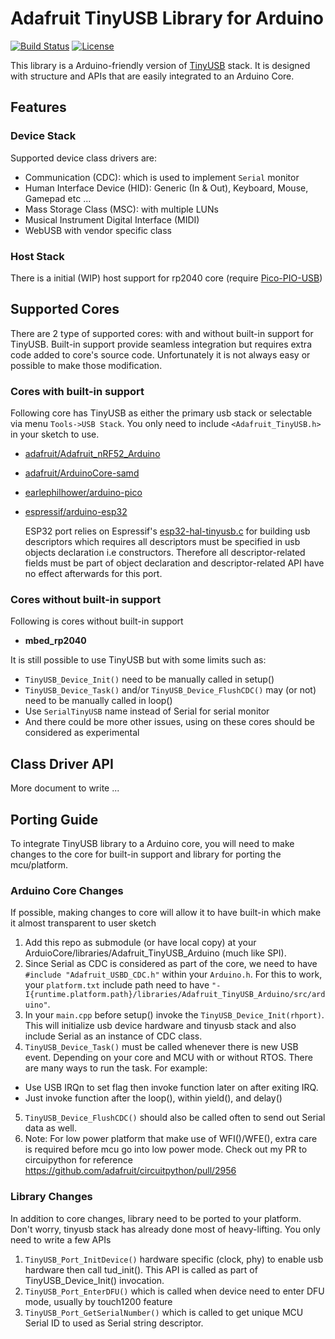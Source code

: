 # Adafruit TinyUSB Library for Arduino

[![Build Status](https://github.com/adafruit/Adafruit_TinyUSB_Arduino/workflows/Build/badge.svg)](https://github.com/adafruit/Adafruit_TinyUSB_Arduino/actions) [![License](https://img.shields.io/badge/license-MIT-brightgreen.svg)](https://opensource.org/licenses/MIT)

This library is a Arduino-friendly version of [TinyUSB](https://github.com/hathach/tinyusb) stack.
It is designed with structure and APIs that are easily integrated to an Arduino Core.

## Features

### Device Stack

Supported device class drivers are:

- Communication (CDC): which is used to implement `Serial` monitor
- Human Interface Device (HID): Generic (In & Out), Keyboard, Mouse, Gamepad etc ...
- Mass Storage Class (MSC): with multiple LUNs
- Musical Instrument Digital Interface (MIDI)
- WebUSB with vendor specific class

### Host Stack

There is a initial (WIP) host support for rp2040 core (require [Pico-PIO-USB](https://github.com/sekigon-gonnoc/Pico-PIO-USB))

## Supported Cores

There are 2 type of supported cores: with and without built-in support for TinyUSB. Built-in support provide seamless integration but requires extra code added to core's source code. Unfortunately it is not always easy or possible to make those modification.

### Cores with built-in support

Following core has TinyUSB as either the primary usb stack or selectable via menu `Tools->USB Stack`. You only need to include `<Adafruit_TinyUSB.h>` in your sketch to use.

- [adafruit/Adafruit_nRF52_Arduino](https://github.com/adafruit/Adafruit_nRF52_Arduino)
- [adafruit/ArduinoCore-samd](https://github.com/adafruit/ArduinoCore-samd)
- [earlephilhower/arduino-pico](https://github.com/earlephilhower/arduino-pico)
- [espressif/arduino-esp32](https://github.com/espressif/arduino-esp32)

  ESP32 port relies on Espressif's [esp32-hal-tinyusb.c](https://github.com/espressif/arduino-esp32/blob/master/cores/esp32/esp32-hal-tinyusb.c) for building usb descriptors which requires all descriptors must be specified in usb objects declaration i.e constructors. Therefore all descriptor-related fields must be part of object declaration and descriptor-related API have no effect afterwards for this port. 

### Cores without built-in support

Following is cores without built-in support

- **mbed_rp2040**

It is still possible to use TinyUSB but with some limits such as:

- `TinyUSB_Device_Init()` need to be manually called in setup()
- `TinyUSB_Device_Task()` and/or `TinyUSB_Device_FlushCDC()` may (or not) need to be manually called in loop()
- Use `SerialTinyUSB` name instead of Serial for serial monitor
- And there could be more other issues, using on these cores should be considered as experimental

## Class Driver API

More document to write ... 

## Porting Guide

To integrate TinyUSB library to a Arduino core, you will need to make changes to the core for built-in support and library for porting the mcu/platform.

### Arduino Core Changes

If possible, making changes to core will allow it to have built-in which make it almost transparent to user sketch 

1. Add this repo as submodule (or have local copy) at your ArduioCore/libraries/Adafruit_TinyUSB_Arduino (much like SPI).
2. Since Serial as CDC is considered as part of the core, we need to have `#include "Adafruit_USBD_CDC.h"` within your `Arduino.h`. For this to work, your `platform.txt` include path need to have `"-I{runtime.platform.path}/libraries/Adafruit_TinyUSB_Arduino/src/arduino"`.
3. In your `main.cpp` before setup() invoke the `TinyUSB_Device_Init(rhport)`. This will initialize usb device hardware and tinyusb stack and also include Serial as an instance of CDC class.
4. `TinyUSB_Device_Task()` must be called whenever there is new USB event. Depending on your core and MCU with or without RTOS. There are many ways to run the task. For example:
  - Use USB IRQn to set flag then invoke function later on after exiting IRQ.
  - Just invoke function after the loop(), within yield(), and delay()
5. `TinyUSB_Device_FlushCDC()` should also be called often to send out Serial data as well.
6. Note: For low power platform that make use of WFI()/WFE(), extra care is required before mcu go into low power mode. Check out my PR to circuipython for reference https://github.com/adafruit/circuitpython/pull/2956

### Library Changes

In addition to core changes, library need to be ported to your platform. Don't worry, tinyusb stack has already done most of heavy-lifting. You only need to write a few APIs

1. `TinyUSB_Port_InitDevice()` hardware specific (clock, phy) to enable usb hardware then call tud_init(). This API is called as part of TinyUSB_Device_Init() invocation.
2. `TinyUSB_Port_EnterDFU()` which is called when device need to enter DFU mode, usually by touch1200 feature
3. `TinyUSB_Port_GetSerialNumber()` which is called to get unique MCU Serial ID to used as Serial string descriptor.
